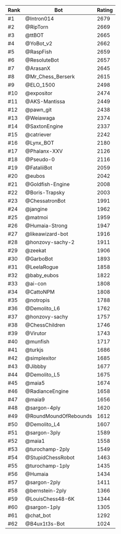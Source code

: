 Rank|Bot|Rating
---|---|---
#1|@Intron014|2679
#2|@RipTorn|2669
#3|@ttBOT|2665
#4|@YoBot_v2|2662
#5|@RaspFish|2659
#6|@ResoluteBot|2657
#7|@ArasanX|2645
#8|@Mr_Chess_Berserk|2615
#9|@ELO_1500|2498
#10|@expositor|2474
#11|@AKS-Mantissa|2449
#12|@pawn_git|2438
#13|@Weiawaga|2374
#14|@SaxtonEngine|2337
#15|@catriever|2242
#16|@Lynx_BOT|2180
#17|@Phalanx-XXV|2126
#18|@Pseudo-0|2116
#19|@FataliiBot|2059
#20|@eubos|2042
#21|@Goldfish-Engine|2008
#22|@Boris-Trapsky|2003
#23|@ChessatronBot|1991
#24|@jangine|1962
#25|@matmoi|1959
#26|@Humaia-Strong|1947
#27|@likeawizard-bot|1916
#28|@honzovy-sachy-2|1911
#29|@zeekat|1906
#30|@GarboBot|1893
#31|@LeelaRogue|1858
#32|@baby_eubos|1822
#33|@ai-con|1808
#34|@CattoNPM|1808
#35|@notropis|1788
#36|@Demolito_L6|1762
#37|@honzovy-sachy|1757
#38|@ChessChildren|1746
#39|@Virutor|1743
#40|@munfish|1717
#41|@turkjs|1686
#42|@simplexitor|1685
#43|@Jibbby|1677
#44|@Demolito_L5|1675
#45|@maia5|1674
#46|@RadianceEngine|1658
#47|@maia9|1656
#48|@sargon-4ply|1620
#49|@RoundMoundOfRebounds|1612
#50|@Demolito_L4|1607
#51|@sargon-3ply|1589
#52|@maia1|1558
#53|@turochamp-2ply|1549
#54|@StupidChessRobot|1463
#55|@turochamp-1ply|1435
#56|@Humaia|1434
#57|@sargon-2ply|1411
#58|@bernstein-2ply|1366
#59|@LouisChess48-6K|1344
#60|@sargon-1ply|1305
#61|@chat_bot|1292
#62|@B4ux1t3s-Bot|1024

